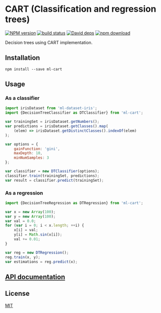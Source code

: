 # CART (Classification and regression trees)

  [![NPM version][npm-image]][npm-url]
  [![build status][travis-image]][travis-url]
  [![David deps][david-image]][david-url]
  [![npm download][download-image]][download-url]
  
Decision trees using CART implementation.

## Installation

`npm install --save ml-cart`

## Usage
### As a classifier

```js
import irisDataset from 'ml-dataset-iris';
import {DecisionTreeClassifier as DTClassifier} from 'ml-cart';

var trainingSet = irisDataset.getNumbers();
var predictions = irisDataset.getClasses().map(
    (elem) => irisDataset.getDistinctClasses().indexOf(elem)
);

var options = {
    gainFunction: 'gini',
    maxDepth: 10,
    minNumSamples: 3
};

var classifier = new DTClassifier(options);
classifier.train(trainingSet, predictions);
var result = classifier.predict(trainingSet);
```

### As a regression

```js
import {DecisionTreeRegression as DTRegression} from 'ml-cart';

var x = new Array(100);
var y = new Array(100);
var val = 0.0;
for (var i = 0; i < x.length; ++i) {
    x[i] = val;
    y[i] = Math.sin(x[i]);
    val += 0.01;
}

var reg = new DTRegression();
reg.train(x, y);
var estimations = reg.predict(x);
```

## [API documentation](http://mljs.github.io/decision-tree-cart/)

## License

  [MIT](./LICENSE)

[npm-image]: https://img.shields.io/npm/v/ml-cart.svg?style=flat-square
[npm-url]: https://npmjs.org/package/ml-cart
[travis-image]: https://img.shields.io/travis/mljs/decision-tree-cart/master.svg?style=flat-square
[travis-url]: https://travis-ci.org/mljs/decision-tree-cart
[david-image]: https://img.shields.io/david/mljs/decision-tree-cart.svg?style=flat-square
[david-url]: https://david-dm.org/mljs/decision-tree-cart
[download-image]: https://img.shields.io/npm/dm/ml-cart.svg?style=flat-square
[download-url]: https://npmjs.org/package/ml-cart
